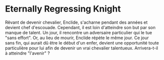 # Eternally Regressing Knight
Rêvant de devenir chevalier, Enclide, s'acharne pendant des années et devient chef d'escouade. Cependant, il est loin d'atteindre son but par son manque de talent. Un jour, il rencontre un adversaire particulier qui le tue "sans effort". Or, au lieu de mourir, Enclide répète le même jour. Ce jour sans fin, qui aurait dû être le début d'un enfer, devient une opportunité toute particulière pour lui afin de devenir un vrai chevalier talentueux. Arrivera-t-il à atteindre "l'avenir" ?